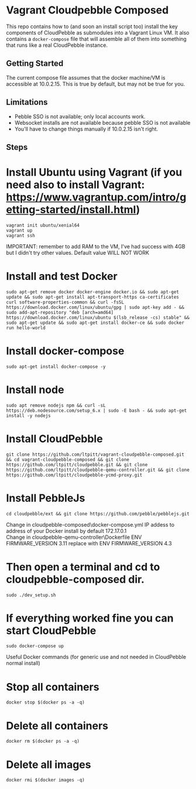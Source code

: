 Vagrant Cloudpebble Composed
====================

This repo contains how to (and soon an install script too) install the key components of CloudPebble as submodules into a Vagrant Linux VM. It also contains a `docker-compose` file that will assemble all of them into something that runs like a
real CloudPebble instance.

Getting Started
---------------

The current compose file assumes that the docker machine/VM is accessible at 10.0.2.15. This
is true by default, but may not be true for you.

Limitations
-----------

- Pebble SSO is not available; only local accounts work.
- Websocket installs are not available because pebble SSO is not available
- You'll have to change things manually if 10.0.2.15 isn't right.


Steps
-----------

# Install Ubuntu using Vagrant (if you need also to install Vagrant: https://www.vagrantup.com/intro/getting-started/install.html)  
`vagrant init ubuntu/xenial64`  
`vagrant up`  
`vagrant ssh`   

IMPORTANT: remember to add RAM to the VM, I've had success with 4GB but I didn't try other values. Default value WILL NOT WORK  

# Install and test Docker  
`sudo apt-get remove docker docker-engine docker.io && sudo apt-get update && sudo apt-get install apt-transport-https ca-certificates curl software-properties-common && curl -fsSL https://download.docker.com/linux/ubuntu/gpg | sudo apt-key add - && sudo add-apt-repository "deb [arch=amd64] https://download.docker.com/linux/ubuntu $(lsb_release -cs) stable" && sudo apt-get update && sudo apt-get install docker-ce && sudo docker run hello-world`  

# Install docker-compose  
`sudo apt-get install docker-compose -y`  

# Install node  
`sudo apt remove nodejs npm && curl -sL https://deb.nodesource.com/setup_6.x | sudo -E bash - && sudo apt-get install -y nodejs`  

# Install CloudPebble  
`git clone https://github.com/ltpitt/vagrant-cloudpebble-composed.git && cd vagrant-cloudpebble-composed && git clone https://github.com/ltpitt/cloudpebble.git && git clone https://github.com/ltpitt/cloudpebble-qemu-controller.git && git clone https://github.com/ltpitt/cloudpebble-ycmd-proxy.git`  

# Install PebbleJs  
`cd cloudpebble/ext && git clone https://github.com/pebble/pebblejs.git`  

Change in cloudpebble-composed\docker-compose.yml IP addess to address of your Docker install by default 172.17.0.1  
Change in cloudpebble-qemu-controller\Dockerfile ENV FIRMWARE_VERSION 3.11 replace with ENV FIRMWARE_VERSION 4.3  

# Then open a terminal and cd to cloudpebble-composed dir.  
`sudo ./dev_setup.sh`  

# If everything worked fine you can start CloudPebble  
`sudo docker-compose up`  


Useful Docker commands (for generic use and not needed in CloudPebble normal install)  

# Stop all containers  
`docker stop $(docker ps -a -q)`  

# Delete all containers  
`docker rm $(docker ps -a -q)`  

# Delete all images  
`docker rmi $(docker images -q)`  

